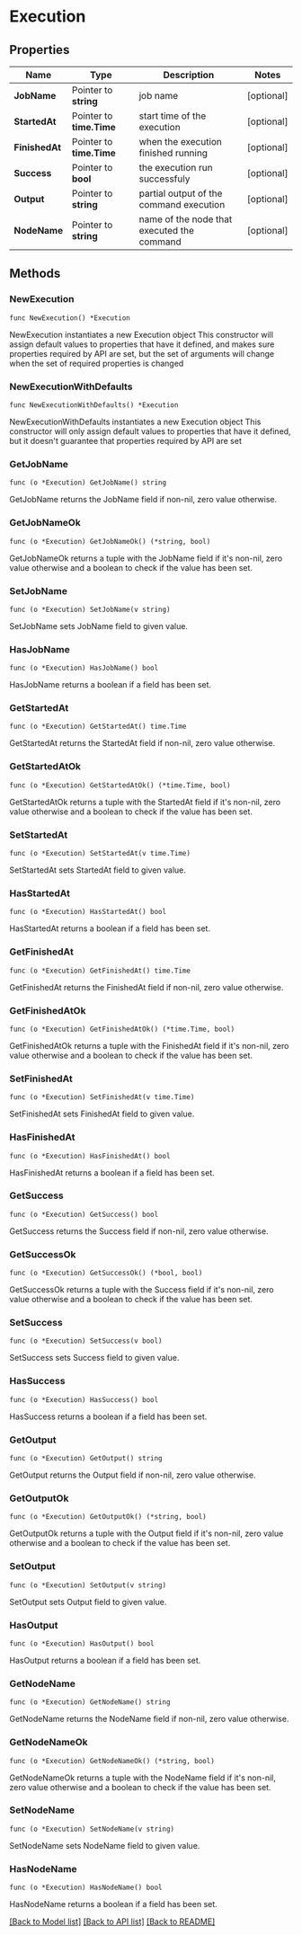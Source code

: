# Execution

## Properties

Name | Type | Description | Notes
------------ | ------------- | ------------- | -------------
**JobName** | Pointer to **string** | job name | [optional] 
**StartedAt** | Pointer to **time.Time** | start time of the execution | [optional] 
**FinishedAt** | Pointer to **time.Time** | when the execution finished running | [optional] 
**Success** | Pointer to **bool** | the execution run successfuly | [optional] 
**Output** | Pointer to **string** | partial output of the command execution | [optional] 
**NodeName** | Pointer to **string** | name of the node that executed the command | [optional] 

## Methods

### NewExecution

`func NewExecution() *Execution`

NewExecution instantiates a new Execution object
This constructor will assign default values to properties that have it defined,
and makes sure properties required by API are set, but the set of arguments
will change when the set of required properties is changed

### NewExecutionWithDefaults

`func NewExecutionWithDefaults() *Execution`

NewExecutionWithDefaults instantiates a new Execution object
This constructor will only assign default values to properties that have it defined,
but it doesn't guarantee that properties required by API are set

### GetJobName

`func (o *Execution) GetJobName() string`

GetJobName returns the JobName field if non-nil, zero value otherwise.

### GetJobNameOk

`func (o *Execution) GetJobNameOk() (*string, bool)`

GetJobNameOk returns a tuple with the JobName field if it's non-nil, zero value otherwise
and a boolean to check if the value has been set.

### SetJobName

`func (o *Execution) SetJobName(v string)`

SetJobName sets JobName field to given value.

### HasJobName

`func (o *Execution) HasJobName() bool`

HasJobName returns a boolean if a field has been set.

### GetStartedAt

`func (o *Execution) GetStartedAt() time.Time`

GetStartedAt returns the StartedAt field if non-nil, zero value otherwise.

### GetStartedAtOk

`func (o *Execution) GetStartedAtOk() (*time.Time, bool)`

GetStartedAtOk returns a tuple with the StartedAt field if it's non-nil, zero value otherwise
and a boolean to check if the value has been set.

### SetStartedAt

`func (o *Execution) SetStartedAt(v time.Time)`

SetStartedAt sets StartedAt field to given value.

### HasStartedAt

`func (o *Execution) HasStartedAt() bool`

HasStartedAt returns a boolean if a field has been set.

### GetFinishedAt

`func (o *Execution) GetFinishedAt() time.Time`

GetFinishedAt returns the FinishedAt field if non-nil, zero value otherwise.

### GetFinishedAtOk

`func (o *Execution) GetFinishedAtOk() (*time.Time, bool)`

GetFinishedAtOk returns a tuple with the FinishedAt field if it's non-nil, zero value otherwise
and a boolean to check if the value has been set.

### SetFinishedAt

`func (o *Execution) SetFinishedAt(v time.Time)`

SetFinishedAt sets FinishedAt field to given value.

### HasFinishedAt

`func (o *Execution) HasFinishedAt() bool`

HasFinishedAt returns a boolean if a field has been set.

### GetSuccess

`func (o *Execution) GetSuccess() bool`

GetSuccess returns the Success field if non-nil, zero value otherwise.

### GetSuccessOk

`func (o *Execution) GetSuccessOk() (*bool, bool)`

GetSuccessOk returns a tuple with the Success field if it's non-nil, zero value otherwise
and a boolean to check if the value has been set.

### SetSuccess

`func (o *Execution) SetSuccess(v bool)`

SetSuccess sets Success field to given value.

### HasSuccess

`func (o *Execution) HasSuccess() bool`

HasSuccess returns a boolean if a field has been set.

### GetOutput

`func (o *Execution) GetOutput() string`

GetOutput returns the Output field if non-nil, zero value otherwise.

### GetOutputOk

`func (o *Execution) GetOutputOk() (*string, bool)`

GetOutputOk returns a tuple with the Output field if it's non-nil, zero value otherwise
and a boolean to check if the value has been set.

### SetOutput

`func (o *Execution) SetOutput(v string)`

SetOutput sets Output field to given value.

### HasOutput

`func (o *Execution) HasOutput() bool`

HasOutput returns a boolean if a field has been set.

### GetNodeName

`func (o *Execution) GetNodeName() string`

GetNodeName returns the NodeName field if non-nil, zero value otherwise.

### GetNodeNameOk

`func (o *Execution) GetNodeNameOk() (*string, bool)`

GetNodeNameOk returns a tuple with the NodeName field if it's non-nil, zero value otherwise
and a boolean to check if the value has been set.

### SetNodeName

`func (o *Execution) SetNodeName(v string)`

SetNodeName sets NodeName field to given value.

### HasNodeName

`func (o *Execution) HasNodeName() bool`

HasNodeName returns a boolean if a field has been set.


[[Back to Model list]](../README.md#documentation-for-models) [[Back to API list]](../README.md#documentation-for-api-endpoints) [[Back to README]](../README.md)


